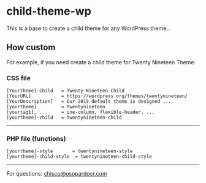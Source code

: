 # child-theme-wp
This is a base to create a child theme for any WordPress theme...

## How custom
For example, if you need create a child theme for Twenty Nineteen Theme:

### CSS file

```
[YourTheme]-Child   = Twenty Nineteen Child
[YourURL]           = https://wordpress.org/themes/twentynineteen/
[YourDescription]   = Our 2019 default theme is designed ...
[yourtheme]         = twentynineteen
[yourtag1], ...     = one-column, flexible-header, ...
[yourtheme]-child   = twentynineteen-child
```

***

### PHP file (functions)

```
[yourtheme]-style       = twentynineteen-style
[yourtheme]-child-style  = twentynineteen-child-style
```

***


For questions: chisco@osopardocr.com
